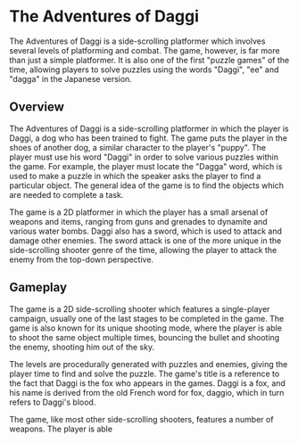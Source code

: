 # The Adventures of Daggi

The Adventures of Daggi is a side-scrolling platformer which involves several levels of platforming and combat. The game, however, is far more than just a simple platformer. It is also one of the first "puzzle games" of the time, allowing players to solve puzzles using the words "Daggi", "ee" and "dagga" in the Japanese version.

## Overview

The Adventures of Daggi is a side-scrolling platformer in which the player is Daggi, a dog who has been trained to fight. The game puts the player in the shoes of another dog, a similar character to the player's "puppy". The player must use his word "Daggi" in order to solve various puzzles within the game. For example, the player must locate the "Dagga" word, which is used to make a puzzle in which the speaker asks the player to find a particular object. The general idea of the game is to find the objects which are needed to complete a task.

The game is a 2D platformer in which the player has a small arsenal of weapons and items, ranging from guns and grenades to dynamite and various water bombs. Daggi also has a sword, which is used to attack and damage other enemies. The sword attack is one of the more unique in the side-scrolling shooter genre of the time, allowing the player to attack the enemy from the top-down perspective.

## Gameplay

The game is a 2D side-scrolling shooter which features a single-player campaign, usually one of the last stages to be completed in the game. The game is also known for its unique shooting mode, where the player is able to shoot the same object multiple times, bouncing the bullet and shooting the enemy, shooting him out of the sky.

The levels are procedurally generated with puzzles and enemies, giving the player time to find and solve the puzzle. The game's title is a reference to the fact that Daggi is the fox who appears in the games. Daggi is a fox, and his name is derived from the old French word for fox, daggio, which in turn refers to Daggi's blood.

The game, like most other side-scrolling shooters, features a number of weapons. The player is able